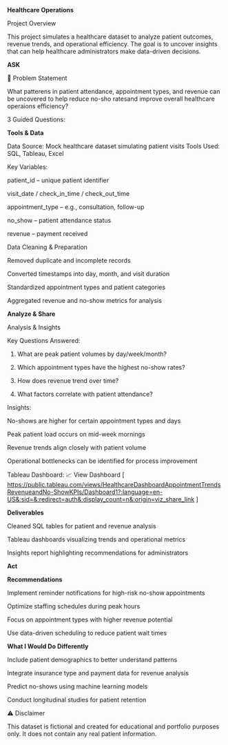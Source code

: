 **Healthcare Operations**

Project Overview

This project simulates a healthcare dataset to analyze patient outcomes, revenue trends, and operational efficiency. The goal is to uncover insights that can help healthcare administrators make data-driven decisions.


**ASK**

🎯 Problem Statement

What patterens in patient attendance, appointment types, and revenue can be uncovered to help reduce no-sho ratesand improve overall healthcare operaions efficiency?

3 Guided Questions:







**Tools & Data**

Data Source: Mock healthcare dataset simulating patient visits 
Tools Used: SQL, Tableau, Excel

Key Variables:

patient_id – unique patient identifier

visit_date / check_in_time / check_out_time

appointment_type – e.g., consultation, follow-up

no_show – patient attendance status

revenue – payment received




Data Cleaning & Preparation

Removed duplicate and incomplete records

Converted timestamps into day, month, and visit duration

Standardized appointment types and patient categories

Aggregated revenue and no-show metrics for analysis



**Analyze & Share**


Analysis & Insights

Key Questions Answered:

1. What are peak patient volumes by day/week/month?


2. Which appointment types have the highest no-show rates?


3. How does revenue trend over time?


4. What factors correlate with patient attendance?



Insights:

No-shows are higher for certain appointment types and days

Peak patient load occurs on mid-week mornings

Revenue trends align closely with patient volume

Operational bottlenecks can be identified for process improvement


Tableau Dashboard:
📈 View Dashboard [ https://public.tableau.com/views/HealthcareDashboardAppointmentTrendsRevenueandNo-ShowKPIs/Dashboard1?:language=en-US&:sid=&:redirect=auth&:display_count=n&:origin=viz_share_link ]


**Deliverables**

Cleaned SQL tables for patient and revenue analysis

Tableau dashboards visualizing trends and operational metrics

Insights report highlighting recommendations for administrators


**Act**


**Recommendations**

Implement reminder notifications for high-risk no-show appointments

Optimize staffing schedules during peak hours

Focus on appointment types with higher revenue potential

Use data-driven scheduling to reduce patient wait times



**What I Would Do Differently**

Include patient demographics to better understand patterns

Integrate insurance type and payment data for revenue analysis

Predict no-shows using machine learning models

Conduct longitudinal studies for patient retention



⚠️ Disclaimer

This dataset is fictional and created for educational and portfolio purposes only. It does not contain any real patient information.
